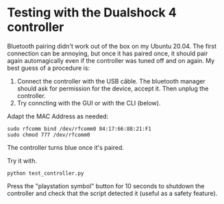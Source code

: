 # Testing with the Dualshock 4 controller

Bluetooth pairing didn't work out of the box on my Ubuntu 20.04. 
The first connection can be annoying, but once it has paired once, it should pair again automagically even if the controller was tuned off and on again.
My best guess of a procedure is:
1) Connect the controller with the USB câble. The bluetooth manager should ask for permission for the device, accept it. Then unplug the controller.
2) Try conncting with the GUI or with the CLI (below).

Adapt the MAC Address as needed:
```
sudo rfcomm bind /dev/rfcomm0 84:17:66:88:21:F1
sudo chmod 777 /dev/rfcomm0
```

The controller turns blue once it's paired.

Try it with. 
```
python test_controller.py
```
Press the "playstation symbol" button for 10 seconds to shutdown the controller and check that the script detected it (useful as a safety feature).
